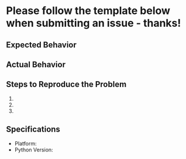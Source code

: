 # Please follow the template below when submitting an issue - thanks!

## Expected Behavior


## Actual Behavior


## Steps to Reproduce the Problem

1.
2.
3.

## Specifications

- Platform:
- Python Version:
